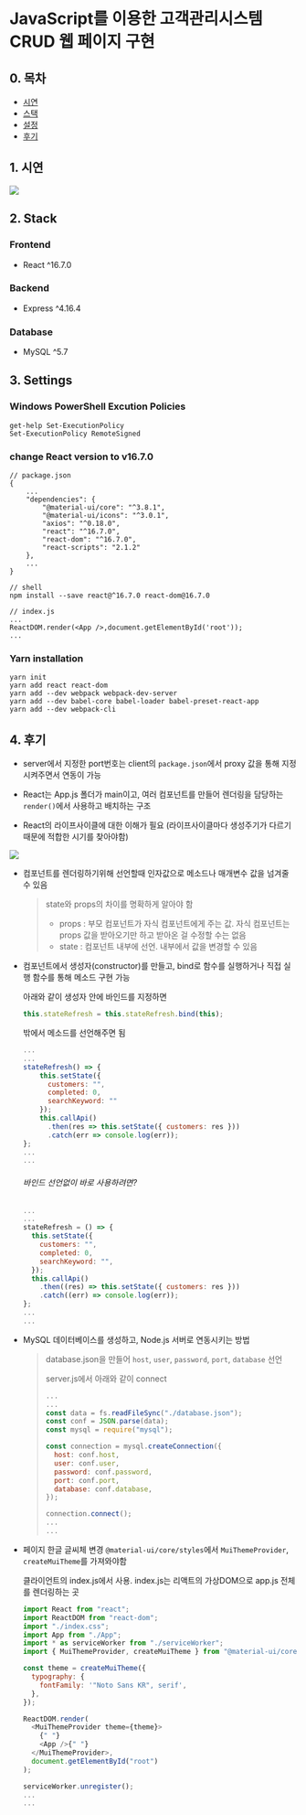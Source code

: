 # JavaScript를 이용한 고객관리시스템 CRUD 웹 페이지 구현

## 0. 목차

- [시연](#1-시연)
- [스택](#2-Stack)
- [설정](#3-Settings)
- [후기](#4-후기)

## 1. 시연

<img src="https://github.com/rlatkd/ManagementSystem/blob/main/assets/preview.gif?raw=true">

## 2. Stack

### Frontend

- React ^16.7.0

### Backend

- Express ^4.16.4

### Database

- MySQL ^5.7

## 3. Settings

### Windows PowerShell Excution Policies

```
get-help Set-ExecutionPolicy
Set-ExecutionPolicy RemoteSigned
```

### change React version to v16.7.0

```
// package.json
{
    ...
    "dependencies": {
        "@material-ui/core": "^3.8.1",
        "@material-ui/icons": "^3.0.1",
        "axios": "^0.18.0",
        "react": "^16.7.0",
        "react-dom": "^16.7.0",
        "react-scripts": "2.1.2"
    },
    ...
}

// shell
npm install --save react@^16.7.0 react-dom@16.7.0

// index.js
...
ReactDOM.render(<App />,document.getElementById('root'));
...
```

### Yarn installation

```
yarn init
yarn add react react-dom
yarn add --dev webpack webpack-dev-server
yarn add --dev babel-core babel-loader babel-preset-react-app
yarn add --dev webpack-cli
```

## 4. 후기

- server에서 지정한 port번호는 client의 `package.json`에서 proxy 값을 통해 지정시켜주면서 연동이 가능

- React는 App.js 폴더가 main이고, 여러 컴포넌트를 만들어 렌더링을 담당하는 `render()`에서 사용하고 배치하는 구조

- React의 라이프사이클에 대한 이해가 필요 (라이프사이클마다 생성주기가 다르기 때문에 적합한 시기를 찾아야함)

<img src = "https://github.com/rlatkd/ManagementSystem/blob/main/assets/lifeCycle.jpg">

- 컴포넌트를 렌더링하기위해 선언할때 인자값으로 메소드나 매개변수 값을 넘겨줄 수 있음

  > state와 props의 차이를 명확하게 알아야 함
  >
  > - props : 부모 컴포넌트가 자식 컴포넌트에게 주는 값. 자식 컴포넌트는 props 값을 받아오기만 하고 받아온 걸 수정할 수는 없음
  > - state : 컴포넌트 내부에 선언. 내부에서 값을 변경할 수 있음

- 컴포넌트에서 생성자(constructor)를 만들고, bind로 함수를 실행하거나 직접 실행 함수를 통해 메소드 구현 가능

  아래와 같이 생성자 안에 바인드를 지정하면

  ```javascript
  this.stateRefresh = this.stateRefresh.bind(this);
  ```

  밖에서 메소드를 선언해주면 됨

  ```javascript
  ...
  ...
  stateRefresh() => {
      this.setState({
        customers: "",
        completed: 0,
        searchKeyword: ""
      });
      this.callApi()
        .then(res => this.setState({ customers: res }))
        .catch(err => console.log(err));
  };
  ...
  ...
  ```

  ###### 바인드 선언없이 바로 사용하려면?

  ```javascript
  ...
  ...
  stateRefresh = () => {
    this.setState({
      customers: "",
      completed: 0,
      searchKeyword: "",
    });
    this.callApi()
      .then((res) => this.setState({ customers: res }))
      .catch((err) => console.log(err));
  };
  ...
  ...
  ```

- MySQL 데이터베이스를 생성하고, Node.js 서버로 연동시키는 방법

  > database.json을 만들어 `host`, `user`, `password`, `port`, `database` 선언
  >
  > server.js에서 아래와 같이 connect
  >
  > ```javascript
  > ...
  > ...
  > const data = fs.readFileSync("./database.json");
  > const conf = JSON.parse(data);
  > const mysql = require("mysql");
  >
  > const connection = mysql.createConnection({
  >   host: conf.host,
  >   user: conf.user,
  >   password: conf.password,
  >   port: conf.port,
  >   database: conf.database,
  > });
  >
  > connection.connect();
  > ...
  > ...
  > ```

- 페이지 한글 글씨체 변경
  `@material-ui/core/styles`에서 `MuiThemeProvider`, `createMuiTheme`를 가져와야함

  클라이언트의 index.js에서 사용. index.js는 리액트의 가상DOM으로 app.js 전체를 렌더링하는 곳

  ```javascript
  import React from "react";
  import ReactDOM from "react-dom";
  import "./index.css";
  import App from "./App";
  import * as serviceWorker from "./serviceWorker";
  import { MuiThemeProvider, createMuiTheme } from "@material-ui/core/styles";

  const theme = createMuiTheme({
    typography: {
      fontFamily: '"Noto Sans KR", serif',
    },
  });

  ReactDOM.render(
    <MuiThemeProvider theme={theme}>
      {" "}
      <App />{" "}
    </MuiThemeProvider>,
    document.getElementById("root")
  );

  serviceWorker.unregister();
  ...
  ...
  ```
